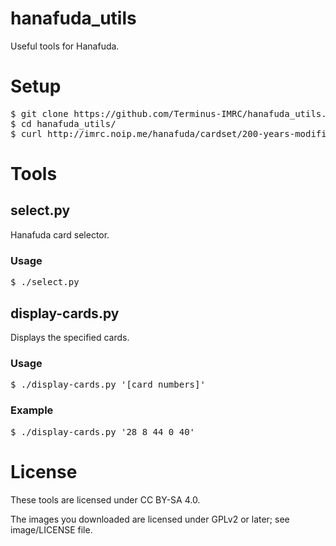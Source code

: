 # hanafuda_utils
Useful tools for Hanafuda.

# Setup
<pre>
$ git clone https://github.com/Terminus-IMRC/hanafuda_utils.git
$ cd hanafuda_utils/
$ curl http://imrc.noip.me/hanafuda/cardset/200-years-modified.tar.gz | tar xf -
</pre>


# Tools

## select.py
Hanafuda card selector.
### Usage
<pre>
$ ./select.py
</pre>

## display-cards.py
Displays the specified cards.
### Usage
<pre>
$ ./display-cards.py '[card numbers]'
</pre>
### Example
<pre>
$ ./display-cards.py '28 8 44 0 40'
</pre>


# License
These tools are licensed under CC BY-SA 4.0.

The images you downloaded are licensed under GPLv2 or later; see image/LICENSE file.
